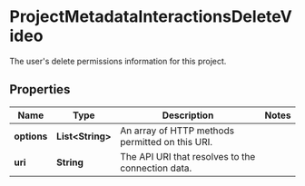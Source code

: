 

# ProjectMetadataInteractionsDeleteVideo

The user's delete permissions information for this project.

## Properties

| Name | Type | Description | Notes |
|------------ | ------------- | ------------- | -------------|
|**options** | **List&lt;String&gt;** | An array of HTTP methods permitted on this URI. |  |
|**uri** | **String** | The API URI that resolves to the connection data. |  |



